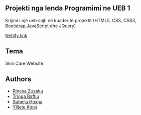 
## Projekti nga lenda Programimi ne UEB 1
Krijimi i një ueb sajti në kuadër të projektit (HTML5, CSS, CSS3, Bootstrap,JavaScript dhe JQuery)

[Netlify link](https://6589918ae78d19ebdfc17e03--lustrous-starburst-6ca011.netlify.app/home)

## Tema
Skin Care Website.
##  Authors

- [Rinesa Zuzaku](https://github.com/RinesaZuzaku)
- [Tringa Baftiu](https://github.com/Triinga)
- [Suhejla Hoxha](https://github.com/SuhejlaHoxha)
- [Ylljete Kicaj](https://github.com/ylljetakicaj)

